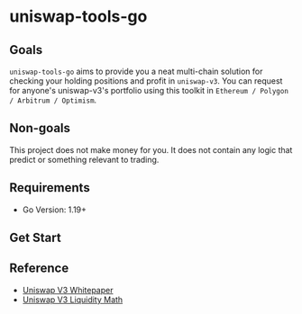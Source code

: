 
# uniswap-tools-go  



## Goals  

`uniswap-tools-go` aims to provide you a neat multi-chain solution for checking your holding positions and profit in `uniswap-v3`. You can request for anyone's uniswap-v3's portfolio using this toolkit in `Ethereum / Polygon / Arbitrum / Optimism`.  

## Non-goals 

This project does not make money for you. It does not contain any logic that predict or something relevant to trading. 


## Requirements
- Go Version: 1.19+

## Get Start



## Reference  

- [Uniswap V3 Whitepaper](https://uniswap.org/whitepaper-v3.pdf)
- [Uniswap V3 Liquidity Math](https://atiselsts.github.io/pdfs/uniswap-v3-liquidity-math.pdf)  




